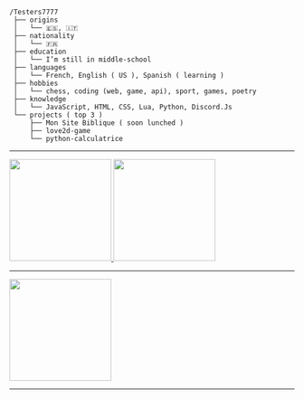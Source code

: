 ```
/Testers7777
 ├── origins
 │   └── 🇪🇸, 🇮🇹
 ├── nationality
 │   └── 🇫🇷
 ├── education
 │   └── I’m still in middle-school
 ├── languages
 │   └── French, English ( US ), Spanish ( learning )
 ├── hobbies
 │   └── chess, coding (web, game, api), sport, games, poetry
 ├── knowledge
 │   └── JavaScript, HTML, CSS, Lua, Python, Discord.Js
 └── projects ( top 3 )
     ├── Mon Site Biblique ( soon lunched )
     ├── love2d-game
     └── python-calculatrice
```

---

<a href="https://github.com/Testers7777">
  <img height="180em" src="https://github-readme-stats.vercel.app/api?username=Testers7777&theme=dark&show_icons=true" />
  <img height="180em" src="https://github-readme-stats.vercel.app/api/top-langs/?username=Testers7777&theme=dark&layout=compact&show_icons=true"/>
</a>

---

<img height="180em" src="https://github-profile-trophy.vercel.app/?username=Testers7777&rank=SECRET,SSS,SS,S,AAA,AA,A,,C,B&no-frame=true"/>

---
